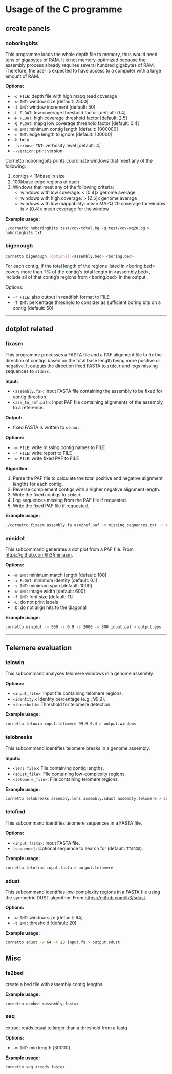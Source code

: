 # Usage of the C programme

## create panels

### noboringbits

This programme loads the whole depth file to memory, thus would need tens of gigabytes of RAM. It is not memory-optimized because the assembly process already requires several hundred gigabytes of RAM. Therefore, the user is expected to have access to a computer with a large amount of RAM.

**Options:**

* `-q FILE`:       depth file with high mapq read coverage
* `-w INT`:        window size [default: 2500]
* `-i INT`:        window increment [default: 50]
* `-L FLOAT`:      low coverage threshold factor [default: 0.4]
* `-H FLOAT`:      high coverage threshold factor [default: 2.5]
* `-Q FLOAT`:      mapq low coverage threshold factor [default: 0.4]
* `-m INT`:        minimum contig length [default: 1000000]
* `-e INT`:        edge length to ignore [default: 100000]
* `-h`:            help
* `--verbose INT`: verbosity level [default: 4]
* `--version`:     print version


Cornetto noboringbits prints coordinate windows that meet any of the following:

1. contigs < 1Mbase in size
2. 100kbase edge regions at each
3. Windows that meet any of the following criteria:
   - windows with low coverage: < [0.4]x genome average
   - windows with high coverage: > [2.5]x genome average
   - windows with low mappability: mean MAPQ 20 coverage for window is < [0.4]x mean coverage for the window


**Example usage:**
```
./cornetto noboringbits test/cov-total.bg -q test/cov-mq20.bg > noboringbits.txt
```


### bigenough

```bash
cornetto bigenough [options] <assembly.bed> <boring.bed>
```

For each contig, if the total length of the regions listed in <boring.bed> covers more than T% of the contig's total length in <assembly.bed>, include all of that contig’s regions from <boring.bed> in the output.

Options:
* `-r FILE`:  also output in readfish format to FILE
* `-T INT`:   percentage threshold to consider as sufficient boring bits on a contig [default: 50]

---

## dotplot related

### fixasm

This programme processes a FASTA file and a PAF alignment file to fix the direction of contigs based on the total base length being more positive or negative. It outputs the direction fixed FASTA to `stdout` and logs missing sequences to `stderr`.

**Input:**

* `<assembly.fa>`: Input FASTA file containing the assembly to be fixed for contig direction.
* `<asm_to_ref.paf>`: Input PAF file containing alignments of the assembly to a reference.

**Output:**

* fixed FASTA is written to `stdout`.

**Options:**

* `-m FILE`:   write missing contig names to FILE
* `-r FILE`:   write report to FILE
* `-w FILE`:   write fixed PAF to FILE


**Algorithm:**

1. Parse the PAF file to calculate the total positive and negative alignment lengths for each contig.
2. Reverse complement contigs with a higher negative alignment length.
3. Write the fixed contigs to `stdout`.
4. Log sequences missing from the PAF file if requested.
5. Write the fixed PAF file if requested.

**Example usage:**

```bash
./cornetto fixasm assembly.fa asm2ref.paf -m missing_sequences.txt -r report.tsv -w fixed.paf > fixed_contigs.fasta
```


### minidot

This subcommand generates a dot plot from a PAF file. From https://github.com/lh3/miniasm.

**Options:**

* `-m INT`:        minimum match length [default: 100]
* `-i FLOAT`:      minimum identity [default: 0.1]
* `-s INT`:        minimum span [default: 1000]
* `-w INT`:        image width [default: 600]
* `-f INT`:        font size [default: 11]
* `-L`:            do not print labels
* `-D`:            do not align hits to the diagonal

**Example usage:**

```bash
cornetto minidot -m 500 -i 0.9 -s 2000 -w 800 input.paf > output.eps
```

---

## Telemere evaluation


### telowin

This subcommand analyses telomere windows in a genome assembly.

**Options:**

* `<input_file>`:  Input file containing telomere regions.
* `<identity>`:    Identity percentage (e.g., 99.9).
* `<threshold>`:   Threshold for telomere detection.

**Example usage:**

```bash
cornetto telowin input.telomere 99.9 0.4 > output.windows
```


### telobreaks

This subcommand identifies telomere breaks in a genome assembly.

**Inputs:**

* `<lens_file>`:   File containing contig lengths.
* `<sdust_file>`:  File containing low-complexity regions.
* `<telomere_file>`: File containing telomere regions.

**Example usage:**

```bash
cornetto telobreaks assembly.lens assembly.sdust assembly.telomere > output.breaks
```


### telofind

This subcommand identifies telomere sequences in a FASTA file.

**Options:**

* `<input.fasta>`: Input FASTA file.
* `[sequence]`:    Optional sequence to search for (default: `TTAGGG`).

**Example usage:**

```bash
cornetto telofind input.fasta > output.telomere
```

### sdust

This subcommand identifies low-complexity regions in a FASTA file using the symmetric DUST algorithm. From https://github.com/lh3/sdust.

**Options:**

* `-w INT`:        window size [default: 64]
* `-t INT`:        threshold [default: 20]

**Example usage:**

```bash
cornetto sdust -w 64 -t 20 input.fa > output.sdust
```

## Misc

### fa2bed

create a bed file with assembly contig lengths

**Example usage:**
```
cornetto asmbed <assembly.fasta>
```

### seq

extract reads equal to larger than a threshold from a fastq

**Options:**
- `-m INT`:        min length [30000]

**Example usage:**
```
cornetto seq <reads.fastq>
```